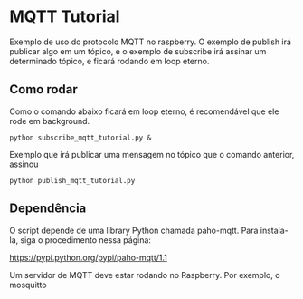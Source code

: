 # MQTT Tutorial 
Exemplo de uso do protocolo MQTT no raspberry. O exemplo de publish irá publicar algo em um tópico, e o exemplo de subscribe irá assinar um determinado tópico, e ficará rodando em loop eterno.

## Como rodar

Como o comando abaixo ficará em loop eterno, é recomendável que ele rode em background.
```
python subscribe_mqtt_tutorial.py &
```

Exemplo que irá publicar uma mensagem no tópico que o comando anterior, assinou
```
python publish_mqtt_tutorial.py
```

## Dependência

O script depende de uma library Python chamada paho-mqtt. Para instala-la, siga o procedimento nessa página:

https://pypi.python.org/pypi/paho-mqtt/1.1

Um servidor de MQTT deve estar rodando no Raspberry. Por exemplo, o mosquitto

